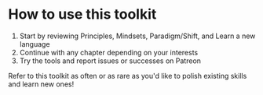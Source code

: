 # How to use this toolkit

1. Start by reviewing Principles, Mindsets, Paradigm/Shift, and Learn a new language
2. Continue with any chapter depending on your interests
3. Try the tools and report issues or successes on Patreon

Refer to this toolkit as often or as rare as you'd like to polish existing skills and learn new ones!

